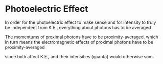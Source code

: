 # Photoelectric Effect

In order for the photoelectric effect to make sense and for intensity to truly be independent from K.E., everything about photons has to be averaged

The [momentums](https://github.com/animal-tree/Writing-stuff-2/blob/main/Theories/What-is-Light.md) of proximal photons have to be proximity-averaged, which in turn means the electromagnetic effects of proximal photons have to be proximity-averaged

since both affect K.E., and their intensities (quanta) would otherwise sum.
